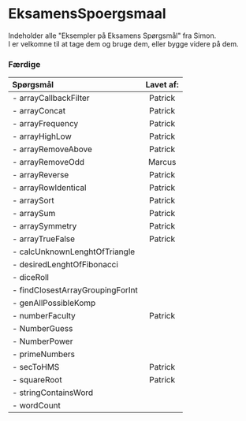 # EksamensSpoergsmaal

Indeholder alle "Eksempler på Eksamens Spørgsmål" fra Simon.  
I er velkomne til at tage dem og bruge dem, eller bygge videre på dem.


### Færdige
| Spørgsmål | Lavet af: |
| :------- | :-------: |
| - arrayCallbackFilter | Patrick |
| - arrayConcat | Patrick |
| - arrayFrequency | Patrick |
| - arrayHighLow | Patrick |
| - arrayRemoveAbove | Patrick |
| - arrayRemoveOdd | Marcus |
| - arrayReverse | Patrick |
| - arrayRowIdentical | Patrick |
| - arraySort | Patrick |
| - arraySum | Patrick |
| - arraySymmetry | Patrick |
| - arrayTrueFalse | Patrick |
| - calcUnknownLenghtOfTriangle |  |
| - desiredLenghtOfFibonacci |  |
| - diceRoll |  |
| - findClosestArrayGroupingForInt |  |
| - genAllPossibleKomp |  |
| - numberFaculty | Patrick |
| - NumberGuess |  |
| - NumberPower |  |
| - primeNumbers |  |
| - secToHMS | Patrick |
| - squareRoot | Patrick |
| - stringContainsWord |  |
| - wordCount |  |

